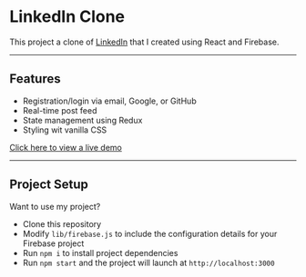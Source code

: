 # LinkedIn Clone
This project a clone of [LinkedIn](https://linkedin.com) that I created using React and Firebase. <br/>

---
Features
---
- Registration/login via email, Google, or GitHub
- Real-time post feed
- State management using Redux
- Styling wit vanilla CSS

[Click here to view a live demo](https://linkedin-clone-fawn.vercel.app/)



---
Project Setup
---
Want to use my project? 
- Clone this repository
- Modify ``lib/firebase.js`` to include the configuration details for your Firebase project
- Run ``npm i`` to install project dependencies
- Run ``npm start`` and the project will launch at ``http://localhost:3000``
